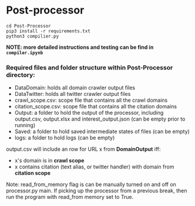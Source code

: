 # Post-processor
```
cd Post-Processor
pip3 install -r requirements.txt
python3 compilier.py
```
**NOTE: more detailed instructions and testing can be find in `compiler.ipynb`**

### Required files and folder structure within Post-Processor directory:
- DataDomain: holds all domain crawler output files
- DataTwitter: holds all twitter crawler output files
- crawl_scope.csv: scope file that contains all the crawl domains
- citation_scope.csv: scope file that contains all the citation domains
- Output: a folder to hold the output of the processor, including output.csv, output.xlsx and interest_output.json (can be empty prior to running)
- Saved: a folder to hold saved intermediate states of files (can be empty)
- logs: a folder to hold logs (can be empty)
    
output.csv will include an row for URL x from **DomainOutput** iff:
- x's domain is in **crawl scope** 
- x contains citation (text alias, or twitter handler) with domain from **citation scope**

Note: read_from_memory flag is can be manually turned on and off on processor.py main. If picking up the processor from a previous break, then run the program with read_from memory set to True.

